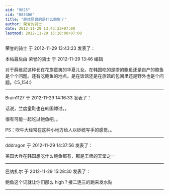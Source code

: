 ```yaml
---
aid: "9025"
zid: "083306"
title: "薛维尼尝的是什么鲍鱼？"
author: 荣誉的骑士
date: 2012-11-29 13:43:23+07:00
lastmod: 2012-11-29 15:28:00+07:00
---
```


荣誉的骑士 于 2012-11-29 13:43:23 发表了：

本帖最后由 荣誉的骑士 于 2012-11-29 13:46 编辑

对于薛维尼这种长在花旗蛮夷的华夏儿女。在韩国吃的是捞的鲍鱼还是自产的鲍鱼是个个问题。还有吃鲍鱼的地点。是在饭馆还是在旅馆的包间里还是野外也是个问题。{:5_154:}

---

Brain1127 于 2012-11-29 14:16:33 发表了：

话说，兰度童鞋也在韩国蹲过。。

很有可能一起吃过鲍鱼吧。。

PS：吹牛大经常在这种小地方给人以矽统写手的感觉。。

---

dddragon 于 2012-11-29 14:37:56 发表了：

美国大兵在韩国想吃什么鲍鱼都有，那是王师的天堂之一

---

巴纳扎尔 于 2012-11-29 15:28:30 发表了：

鲍鱼这个词就让你们那么 high？接二连三的跑来发水贴

---
